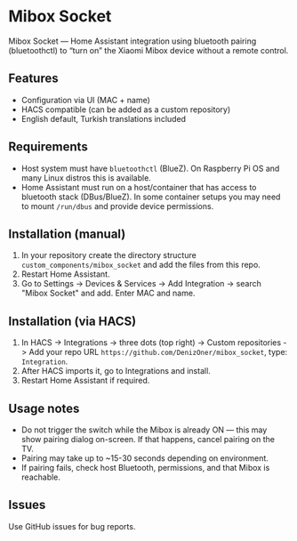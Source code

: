 # Mibox Socket

Mibox Socket — Home Assistant integration using bluetooth pairing (bluetoothctl) to “turn on” the Xiaomi Mibox device without a remote control.

## Features
- Configuration via UI (MAC + name)
- HACS compatible (can be added as a custom repository)
- English default, Turkish translations included

## Requirements
- Host system must have `bluetoothctl` (BlueZ). On Raspberry Pi OS and many Linux distros this is available.
- Home Assistant must run on a host/container that has access to bluetooth stack (DBus/BlueZ). In some container setups you may need to mount `/run/dbus` and provide device permissions.

## Installation (manual)
1. In your repository create the directory structure `custom_components/mibox_socket` and add the files from this repo.
2. Restart Home Assistant.
3. Go to Settings -> Devices & Services -> Add Integration -> search "Mibox Socket" and add. Enter MAC and name.

## Installation (via HACS)
1. In HACS -> Integrations -> three dots (top right) -> Custom repositories -> Add your repo URL `https://github.com/DenizOner/mibox_socket`, type: `Integration`.
2. After HACS imports it, go to Integrations and install.
3. Restart Home Assistant if required.

## Usage notes
- Do not trigger the switch while the Mibox is already ON — this may show pairing dialog on-screen. If that happens, cancel pairing on the TV.
- Pairing may take up to ~15-30 seconds depending on environment.
- If pairing fails, check host Bluetooth, permissions, and that Mibox is reachable.

## Issues
Use GitHub issues for bug reports.

